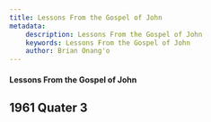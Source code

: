 ```yaml
---
title: Lessons From the Gospel of John
metadata:
    description: Lessons From the Gospel of John
    keywords: Lessons From the Gospel of John
    author: Brian Onang'o
---
```


#### Lessons From the Gospel of John

## 1961 Quater 3
